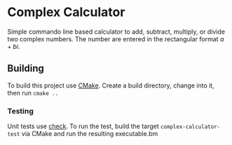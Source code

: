 # Complex Calculator

Simple commando line based calculator to add, subtract, multiply, or divide two complex numbers.
The number are entered in the rectangular format $a+bi$.

## Building

To build this project use [CMake](https://cmake.org/). Create a build directory, change into it, then run `cmake ..`

### Testing

Unit tests use [check](https://libcheck.github.io/check/). To run the test, build the target `complex-calculator-test`
via CMake and run the resulting executable.bm
